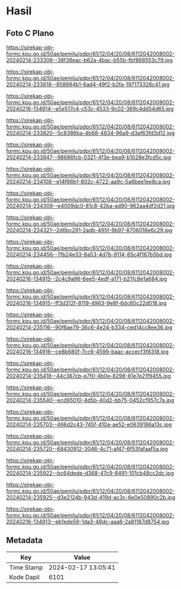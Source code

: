 # Hasil

## Foto C Plano

https://sirekap-obj-formc.kpu.go.id/50ae/pemilu/pdpr/61/12/04/20/08/6112042008002-20240214-233308--38f38eac-b62a-4bac-b55b-fbf868553c79.jpg

https://sirekap-obj-formc.kpu.go.id/50ae/pemilu/pdpr/61/12/04/20/08/6112042008002-20240214-233618--858694b1-6ad4-49f2-b2fa-197173326c41.jpg

https://sirekap-obj-formc.kpu.go.id/50ae/pemilu/pdpr/61/12/04/20/08/6112042008002-20240216-134914--a5e517c4-c53c-4533-9c02-369c4dd54d65.jpg

https://sirekap-obj-formc.kpu.go.id/50ae/pemilu/pdpr/61/12/04/20/08/6112042008002-20240214-233820--5c8386ba-4b68-4834-96a9-d3af63fd3d12.jpg

https://sirekap-obj-formc.kpu.go.id/50ae/pemilu/pdpr/61/12/04/20/08/6112042008002-20240214-233947--98686fcb-0321-4f3e-bea9-b1028e3fcd5c.jpg

https://sirekap-obj-formc.kpu.go.id/50ae/pemilu/pdpr/61/12/04/20/08/6112042008002-20240214-234108--e14f66b1-802c-4722-aa9c-5a6bee1ee8ca.jpg

https://sirekap-obj-formc.kpu.go.id/50ae/pemilu/pdpr/61/12/04/20/08/6112042008002-20240214-234309--e4009dc0-81c8-42ba-ad90-962aa4df2d21.jpg

https://sirekap-obj-formc.kpu.go.id/50ae/pemilu/pdpr/61/12/04/20/08/6112042008002-20240214-234321--2d6bc291-2adb-495f-9b97-8706016e6c29.jpg

https://sirekap-obj-formc.kpu.go.id/50ae/pemilu/pdpr/61/12/04/20/08/6112042008002-20240214-234456--7fb24e33-8a53-4d7b-9114-85c4f167b5bd.jpg

https://sirekap-obj-formc.kpu.go.id/50ae/pemilu/pdpr/61/12/04/20/08/6112042008002-20240216-134915--2c4c9a96-6ee5-4edf-a171-b211c8e1a684.jpg

https://sirekap-obj-formc.kpu.go.id/50ae/pemilu/pdpr/61/12/04/20/08/6112042008002-20240216-134915--ff3d312f-8119-4963-9e8f-6dc60c22d018.jpg

https://sirekap-obj-formc.kpu.go.id/50ae/pemilu/pdpr/61/12/04/20/08/6112042008002-20240214-235116--90f6ae79-36c6-4e24-b334-ced14cc8ee36.jpg

https://sirekap-obj-formc.kpu.go.id/50ae/pemilu/pdpr/61/12/04/20/08/6112042008002-20240216-134916--ce8b680f-7cc6-4599-baac-accecf3f8318.jpg

https://sirekap-obj-formc.kpu.go.id/50ae/pemilu/pdpr/61/12/04/20/08/6112042008002-20240214-235418--44c367cb-e7f0-4b0e-8298-81e7e21f9455.jpg

https://sirekap-obj-formc.kpu.go.id/50ae/pemilu/pdpr/61/12/04/20/08/6112042008002-20240214-235540--ecd95010-4d5b-40d2-bb75-0452cf957c7a.jpg

https://sirekap-obj-formc.kpu.go.id/50ae/pemilu/pdpr/61/12/04/20/08/6112042008002-20240214-235703--466d2c43-745f-410a-ae52-e0639186a13c.jpg

https://sirekap-obj-formc.kpu.go.id/50ae/pemilu/pdpr/61/12/04/20/08/6112042008002-20240214-235720--68430912-3046-4c71-af47-6f53fafaaf5a.jpg

https://sirekap-obj-formc.kpu.go.id/50ae/pemilu/pdpr/61/12/04/20/08/6112042008002-20240214-235922--bc64dede-d368-47c9-8491-101cb48cc2dc.jpg

https://sirekap-obj-formc.kpu.go.id/50ae/pemilu/pdpr/61/12/04/20/08/6112042008002-20240214-235925--d3e2124b-943d-419d-ac3c-6e0e50890c2b.jpg

https://sirekap-obj-formc.kpu.go.id/50ae/pemilu/pdpr/61/12/04/20/08/6112042008002-20240216-134913--eb1ede59-1da3-48dc-aaa6-2a81187d8754.jpg


## Metadata

| Key        | Value               |
| ---------- | ------------------- |
| Time Stamp | 2024-02-17 13:05:41 |
| Kode Dapil | 6101                |



